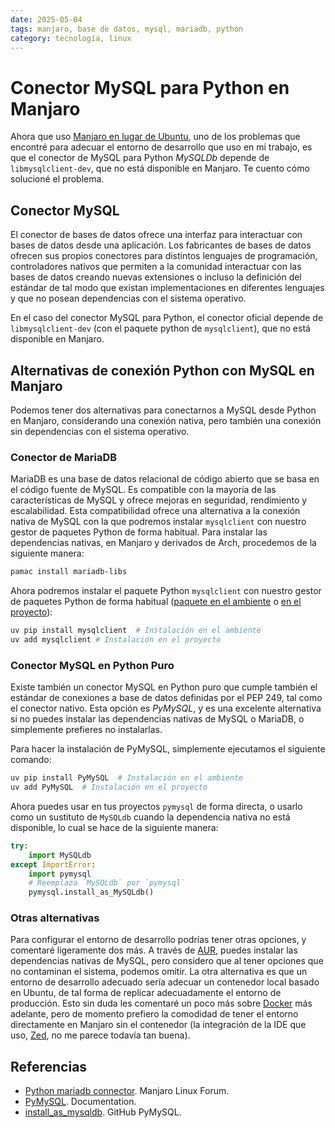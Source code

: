 ```yaml
---
date: 2025-05-04
tags: manjaro, base de datos, mysql, mariadb, python
category: tecnología, linux
---
```


# Conector MySQL para Python en Manjaro

Ahora que uso
[Manjaro en lugar de Ubuntu](/es/blog/2024/que-hacer-despues-de-instalar-manjaro.md),
uno de los problemas que encontré para adecuar el entorno de desarrollo que uso
en mi trabajo, es que el conector de MySQL para Python *MySQLDb* depende de
`libmysqlclient-dev`, que no está disponible en Manjaro. Te cuento cómo
solucioné el problema.

## Conector MySQL

El conector de bases de datos ofrece una interfaz para interactuar con bases de
datos desde una aplicación. Los fabricantes de bases de datos ofrecen sus
propios conectores para distintos lenguajes de programación, controladores
nativos que permiten a la comunidad interactuar con las bases de datos creando
nuevas extensiones o incluso la definición del estándar de tal modo que existan
implementaciones en diferentes lenguajes y que no posean dependencias con el
sistema operativo.

En el caso del conector MySQL para Python, el conector oficial depende de
`libmysqlclient-dev` (con el paquete python de `mysqlclient`), que no está
disponible en Manjaro.

## Alternativas de conexión Python con MySQL en Manjaro

Podemos tener dos alternativas para conectarnos a MySQL desde Python en Manjaro,
considerando una conexión nativa, pero también una conexión sin dependencias con
el sistema operativo.

### Conector de MariaDB

MariaDB es una base de datos relacional de código abierto que se basa en el
código fuente de MySQL. Es compatible con la mayoría de las características de
MySQL y ofrece mejoras en seguridad, rendimiento y escalabilidad. Esta
compatibilidad ofrece una alternativa a la conexión nativa de MySQL con la que
podremos instalar `mysqlclient` con nuestro gestor de paquetes Python de forma
habitual. Para instalar las dependencias nativas, en Manjaro y derivados de
Arch, procedemos de la siguiente manera:

```bash
pamac install mariadb-libs
```

Ahora podremos instalar el paquete Python `mysqlclient` con nuestro gestor de
paquetes Python de forma habitual
([paquete en el ambiente](/es/blog/2024/uv-alternativa-rapida-a-pip-y-venv.md#instalaci%C3%B3n-de-paquetes-python)
o
[en el proyecto](/es/blog/2025/configuracion-de-proyectos-y-herramientas-python-con-uv.md#crear-un-proyecto-con-uv-init)):

```bash
uv pip install mysqlclient  # Instalación en el ambiente
uv add mysqlclient # Instalación en el proyecto
```

### Conector MySQL en Python Puro

Existe también un conector MySQL en Python puro que cumple también el estándar
de conexiones a base de datos definidas por el PEP 249, tal como el conector
nativo. Esta opción es *PyMySQL*, y es una excelente alternativa si no puedes
instalar las dependencias nativas de MySQL o MariaDB, o simplemente prefieres no
instalarlas.

Para hacer la instalación de PyMySQL, simplemente ejecutamos el siguiente
comando:

```bash
uv pip install PyMySQL  # Instalación en el ambiente
uv add PyMySQL  # Instalación en el proyecto
```

Ahora puedes usar en tus proyectos `pymysql` de forma directa, o usarlo como un
sustituto de `MySQLdb` cuando la dependencia nativa no está disponible, lo cual
se hace de la siguiente manera:

```python
try:
    import MySQLdb
except ImportError:
    import pymysql
    # Reemplaza `MySQLdb` por `pymysql`
    pymysql.install_as_MySQLdb()
```

### Otras alternativas

Para configurar el entorno de desarrollo podrías tener otras opciones, y
comentaré ligeramente dos más. A través de [AUR](#pamac-commands), puedes
instalar las dependencias nativas de MySQL, pero considero que al tener opciones
que no contaminan el sistema, podemos omitir. La otra alternativa es que un
entorno de desarrollo adecuado sería adecuar un contenedor local basado en
Ubuntu, de tal forma de replicar adecuadamente el entorno de producción. Esto
sin duda les comentaré un poco más sobre
[Docker](/es/blog/2025/instalar-docker-en-manjaro.md) más adelante, pero de
momento prefiero la comodidad de tener el entorno directamente en Manjaro sin el
contenedor (la integración de la IDE que uso,
[Zed](/es/blog/2025/zed-un-editor-rapido-y-moderno-de-codigo-abierto.md), no me
parece todavía tan buena).

## Referencias

- [Python mariadb connector](https://forum.manjaro.org/t/python-mariadb-connector/164119).
  Manjaro Linux Forum.
- [PyMySQL](https://pymysql.readthedocs.io/en/latest/). Documentation.
- [install_as_mysqldb](https://github.com/PyMySQL/PyMySQL/blob/e88b729f8f1ddcf0851e0153188b016d0e9ec00c/pymysql/__init__.py#L66).
  GitHub PyMySQL.
